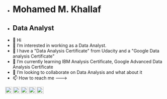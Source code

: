 - # Mohamed M. Khallaf
- ## Data Analyst
- 👋 Hi
- 👀 I’m interested in working as a Data Analyst.
- 🥸 I have a "Data Analysis Certificate" from Udacity and a "Google Data analysis Certificate"
- 🌱 I’m currently learning IBM Analysis Certificate, Google Advanced Data Analysis Certificate
- 💞️ I’m looking to collaborate on Data Analysis and what about it
- 📫 How to reach me --->
  
<a href="https://twitter.com/xXMKIIIXx">
  <img align="left" alt="kwikmatt | Twitter" width="22px" src="https://cdn.jsdelivr.net/npm/simple-icons@v3/icons/twitter.svg" />
</a>
<a href="https://www.linkedin.com/in/mohamed-m-khallaf-bds-mjdf-hit/">
  <img align="left" alt="kwikmatt | Linkedin" width="22px" src="https://cdn.jsdelivr.net/npm/simple-icons@v3/icons/linkedin.svg" />
</a>
<a href="https://www.youtube.com/meedakh/">
  <img align="left" alt="kwikmatt | YouTube" width="22px" src="https://cdn.jsdelivr.net/npm/simple-icons@v3/icons/youtube.svg" />
  </a>
<a href="https://www.facebook.com/Mohd.Khallaf">
  <img align="left" alt="kwikmatt | Facebook" width="22px" src="https://cdn.jsdelivr.net/npm/simple-icons@v3/icons/facebook.svg" />
  </a>
<a href="https://stackoverflow.com/users/14435860/mohamed-m-khallaf">
  <img align="left" alt="kwikmatt | Stack Overflow" width="22px" src="https://cdn.jsdelivr.net/npm/simple-icons@v3/icons/stackoverflow.svg" />
<!---
mohdkhallaf/mohdkhallaf is a ✨ special ✨ repository because its `README.md` (this file) appears on your GitHub profile.
You can click the Preview link to take a look at your changes.
--->

